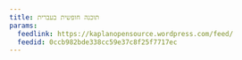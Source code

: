 ```yaml
---
title: תוכנה חופשית בעברית
params:
  feedlink: https://kaplanopensource.wordpress.com/feed/
  feedid: 0ccb982bde338cc59e37c8f25f7717ec
---
```

